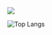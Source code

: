 <picture>
  <source
    srcset="https://github-readme-stats.vercel.app/api?username=PsSergio&show_icons=true&theme=dark"
    media="(prefers-color-scheme: dark)"
  />
  <source
    srcset="https://github-readme-stats.vercel.app/api?username=PsSergio&show_icons=true"
    media="(prefers-color-scheme: light), (prefers-color-scheme: no-preference)"
  />
  <img src="https://github-readme-stats.vercel.app/api?username=PsSergio&show_icons=true" />
</picture>

![Top Langs](https://github-readme-stats.vercel.app/api/top-langs/?username=anuraghazra&hide_progress=true)
